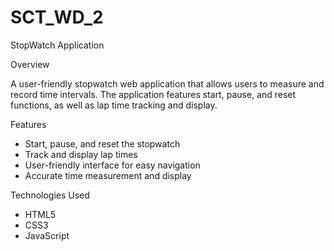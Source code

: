# SCT_WD_2
StopWatch Application

Overview

A user-friendly stopwatch web application that allows users to measure and record time intervals. The application features start, pause, and reset functions, as well as lap time tracking and display.

Features
- Start, pause, and reset the stopwatch
- Track and display lap times
- User-friendly interface for easy navigation
- Accurate time measurement and display

Technologies Used
- HTML5
- CSS3
- JavaScript

